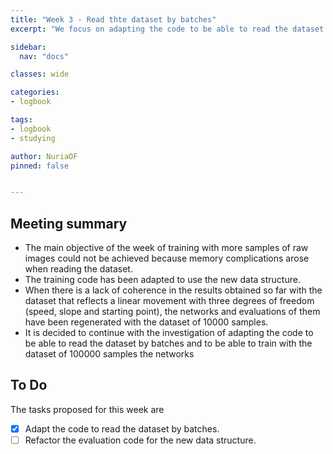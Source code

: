 ```yaml
---
title: "Week 3 - Read thte dataset by batches"
excerpt: "We focus on adapting the code to be able to read the dataset by batches and solve the memory error obtained with the large dataset."

sidebar:
  nav: "docs"

classes: wide

categories:
- logbook

tags:
- logbook
- studying

author: NuriaOF
pinned: false


---
```


## Meeting summary
- The main objective of the week of training with more samples of raw images could not be achieved because memory complications arose when reading the dataset.
- The training code has been adapted to use the new data structure.
- When there is a lack of coherence in the results obtained so far with the dataset that reflects a linear movement with three degrees of freedom (speed, slope and starting point), the networks and evaluations of them have been regenerated with the dataset of 10000 samples.
- It is decided to continue with the investigation of adapting the code to be able to read the dataset by batches and to be able to train with the dataset of 100000 samples the networks

## To Do
The tasks proposed for this week are

- [X] Adapt the code to read the dataset by batches.
- [ ] Refactor the evaluation code for the new data structure.
